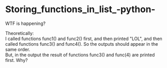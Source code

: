 # Storing_functions_in_list_-python-
WTF is happening?

Theoretically:  
I called functions func1() and func2() first, and then printed "LOL", and then called functions func3() and func4(). So the outputs should appear in the same order.  
But, in the output the result of functions func3() and func(4) are printed first. Why?

